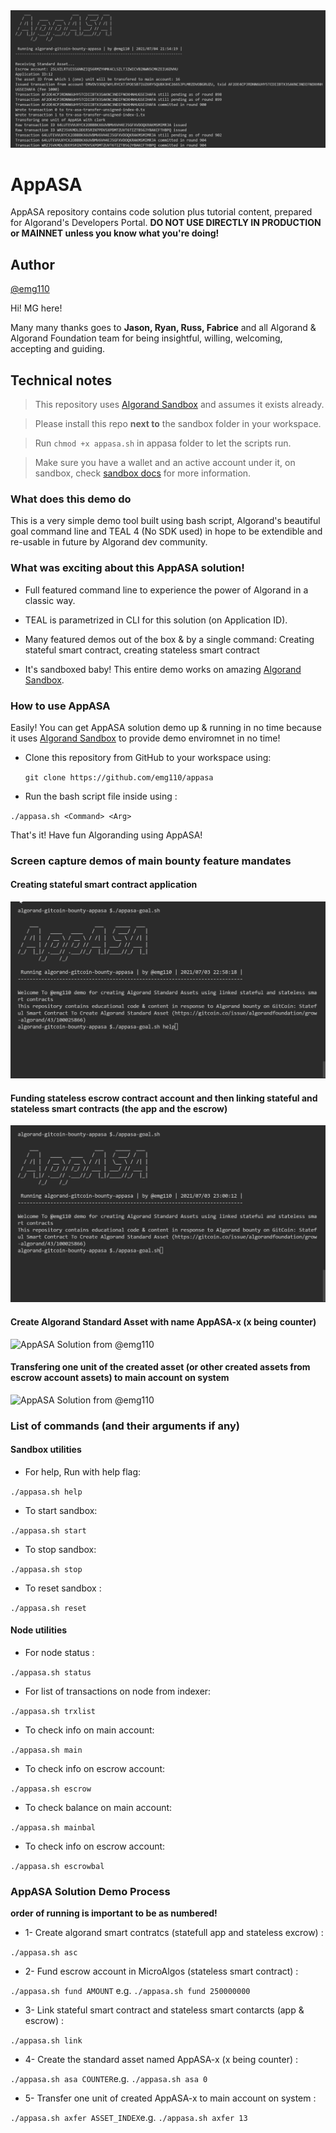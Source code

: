 <img title="AppASA Solution from @emg110 " src="./assets/appasa-banner.png">

# AppASA
AppASA repository contains code solution plus tutorial content, prepared for Algorand's Developers Portal.
**DO NOT USE DIRECTLY IN PRODUCTION or MAINNET unless you know what you're doing!**

## Author

[@emg110 ](https://github.com/emg110)

Hi! MG here!

Many many thanks goes to **Jason, Ryan, Russ, Fabrice** and all Algorand & Algorand Foundation team for being insightful, willing, welcoming, accepting and guiding.

## Technical notes

> This repository uses [Algorand Sandbox](https://gtihub.com/algorand/sandbox) and assumes it exists already.

> Please install this repo **next to** the sandbox folder in your workspace.

> Run `chmod +x appasa.sh` in appasa folder to let the scripts run.

> Make sure you have a wallet and an active account under it, on sandbox, check [sandbox docs](https://github.com/algorand/sandbox) for more information.


### What does this demo do
This is a very simple demo tool built using bash script, Algorand's beautiful goal command line and TEAL 4 (No SDK used) in hope to be extendible and re-usable in future by Algorand dev community.

### What was exciting about this AppASA solution!
- Full featured command line to experience the power of Algorand in a classic way.

- TEAL is parametrized in CLI for this solution (on Application ID).
- Many featured demos out of the box & by a single command: Creating stateful smart contract, creating stateless smart contract


- It's sandboxed baby! This entire demo works on amazing [Algorand Sandbox](https://gtihub.com/algorand/sandbox).


### How to use AppASA
Easily! You can get AppASA solution demo up & running in no time because it uses [Algorand Sandbox](https://gtihub.com/algorand/sandbox) to provide demo enviromnet in no time!

- Clone this repository from GitHub to your workspace using:
  
   `git clone https://github.com/emg110/appasa`

- Run the bash script file inside using :

`./appasa.sh <Command> <Arg>` 

That's it! Have fun Algoranding using AppASA!

### Screen capture demos of main bounty feature mandates

#### Creating stateful smart contract application
<img title="AppASA Solution from @emg110 " src="./assets/appasa-start.gif">

#### Funding stateless escrow contract account and then linking stateful and stateless smart contracts (the app and the escrow)
<img title="AppASA Solution from @emg110 " src="./assets/appasa-asc-fund-link.gif">


#### Create Algorand Standard Asset with name AppASA-x (x being counter)
<img title="AppASA Solution from @emg110 " src="./assets/appasa-asa.gif">

#### Transfering one unit of the created asset (or other created assets from escrow account assets) to main account on system
<img title="AppASA Solution from @emg110 " src="./assets/appasa-axfer.gif">

### List of commands (and their arguments if any)

#### Sandbox utilities
- For help, Run with help flag:

`./appasa.sh help` 

- To start sandbox:

`./appasa.sh start` 

- To stop sandbox:

`./appasa.sh stop` 

- To reset sandbox :

`./appasa.sh reset` 


#### Node utilities

- For node status :

`./appasa.sh status` 

- For list of transactions on node from indexer:

`./appasa.sh trxlist` 

- To check info on main account:

`./appasa.sh main` 

- To check info on escrow account:

`./appasa.sh escrow` 

- To check balance on main account:

`./appasa.sh mainbal` 

- To check info on escrow account:

`./appasa.sh escrowbal` 



### AppASA Solution Demo Process

**order of running is important to be as numbered!**

- 1- Create algorand smart contratcs (statefull app and stateless excrow) :

`./appasa.sh asc`

- 2- Fund escrow account in MicroAlgos (stateless smart contract) :

`./appasa.sh fund AMOUNT` e.g. `./appasa.sh fund 250000000` 

- 3- Link stateful smart contract and stateless smart contarcts (app & escrow) :

`./appasa.sh link`

- 4- Create the standard asset named AppASA-x (x being counter) :

`./appasa.sh asa COUNTER`e.g. `./appasa.sh asa 0` 

- 5- Transfer one unit of created AppASA-x to main account on system :

`./appasa.sh axfer ASSET_INDEX`e.g. `./appasa.sh axfer 13` 




